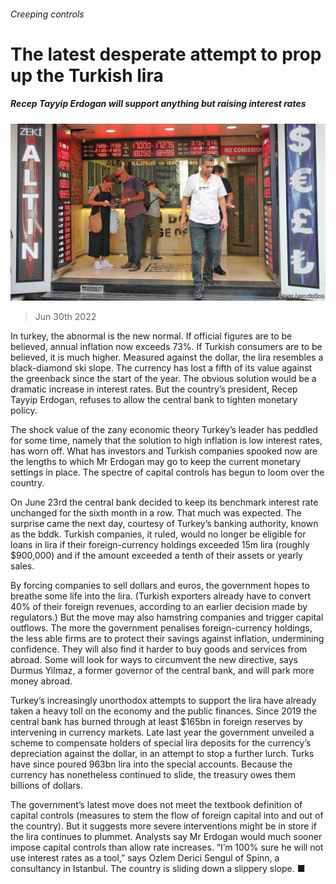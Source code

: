 ###### Creeping controls

# The latest desperate attempt to prop up the Turkish lira 

##### Recep Tayyip Erdogan will support anything but raising interest rates 

![image](images/20220702_FNP501.jpg) 

> Jun 30th 2022 

In turkey, the abnormal is the new normal. If official figures are to be believed, annual inflation now exceeds 73%. If Turkish consumers are to be believed, it is much higher. Measured against the dollar, the lira resembles a black-diamond ski slope. The currency has lost a fifth of its value against the greenback since the start of the year. The obvious solution would be a dramatic increase in interest rates. But the country’s president, Recep Tayyip Erdogan, refuses to allow the central bank to tighten monetary policy.

The shock value of the zany economic theory Turkey’s leader has peddled for some time, namely that the solution to high inflation is low interest rates, has worn off. What has investors and Turkish companies spooked now are the lengths to which Mr Erdogan may go to keep the current monetary settings in place. The spectre of capital controls has begun to loom over the country. 

On June 23rd the central bank decided to keep its benchmark interest rate unchanged for the sixth month in a row. That much was expected. The surprise came the next day, courtesy of Turkey’s banking authority, known as the bddk. Turkish companies, it ruled, would no longer be eligible for loans in lira if their foreign-currency holdings exceeded 15m lira (roughly $900,000) and if the amount exceeded a tenth of their assets or yearly sales.

By forcing companies to sell dollars and euros, the government hopes to breathe some life into the lira. (Turkish exporters already have to convert 40% of their foreign revenues, according to an earlier decision made by regulators.) But the move may also hamstring companies and trigger capital outflows. The more the government penalises foreign-currency holdings, the less able firms are to protect their savings against inflation, undermining confidence. They will also find it harder to buy goods and services from abroad. Some will look for ways to circumvent the new directive, says Durmus Yilmaz, a former governor of the central bank, and will park more money abroad.

Turkey’s increasingly unorthodox attempts to support the lira have already taken a heavy toll on the economy and the public finances. Since 2019 the central bank has burned through at least $165bn in foreign reserves by intervening in currency markets. Late last year the government unveiled a scheme to compensate holders of special lira deposits for the currency’s depreciation against the dollar, in an attempt to stop a further lurch. Turks have since poured 963bn lira into the special accounts. Because the currency has nonetheless continued to slide, the treasury owes them billions of dollars. 

The government’s latest move does not meet the textbook definition of capital controls (measures to stem the flow of foreign capital into and out of the country). But it suggests more severe interventions might be in store if the lira continues to plummet. Analysts say Mr Erdogan would much sooner impose capital controls than allow rate increases. “I’m 100% sure he will not use interest rates as a tool,” says Ozlem Derici Sengul of Spinn, a consultancy in Istanbul. The country is sliding down a slippery slope. ■


